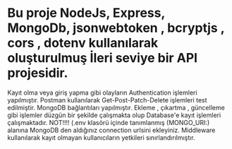 # Bu proje  NodeJs, Express, MongoDb, jsonwebtoken , bcryptjs , cors , dotenv kullanılarak oluşturulmuş İleri seviye bir API projesidir.
 Kayıt olma veya giriş yapma gibi olayların Authentication işlemleri yapılmıştır.
 Postman kullanılarak Get-Post-Patch-Delete işlemleri test edilmiştir.
 MongoDB bağlantıları yapılmıştır. Ekleme , çıkartma , güncelleme gibi işlemler düzgün bir şekilde çalışmakta olup Database'e kayıt işlemleri çalışmaktadır.  NOT!!!! (.env klasörü içinde tanımlanmış (MONGO_URI:) alanına MongoDB den aldığınız connection urlsini ekleyiniz.
 Middleware kullanılarak kayıt olmayan kullanıcıların yetkileri sınırlandırılmıştır.
